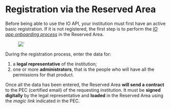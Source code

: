 # Registration via the Reserved Area

Before being able to use the IO API, your institution must first have an active basic registration. If it is not registered, the first step is to perform the [_IO app onboarding process_](https://selfcare.pagopa.it/onboarding/prod-io) in the Reserved Area.

<figure><img src="../.gitbook/assets/areariservata.png" alt=`><figcaption></figcaption></figure>

During the registration process, enter the data for:

1. a **legal representative** of the institution;
2. one or more **administrators**, that is the people who will have all the permissions for that product.

Once all the data has been entered, the Reserved Area **will send a contract** to the PEC (certified email) of the requesting institution. It must be **signed digitally** by the legal representative and **loaded** in the Reserved Area using the _magic link_ indicated in the PEC.